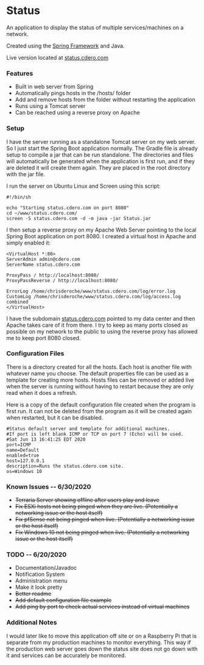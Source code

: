 # Status
An application to display the status of multiple services/machines on a network.

Created using the [Spring Framework](https://spring.io/) and Java.

Live version located at [status.cdero.com](http://status.cdero.com/)

### Features
- Built in web server from Spring
- Automatically pings hosts in the /hosts/ folder
- Add and remove hosts from the folder without restarting the application
- Runs using a Tomcat server
- Can be reached using a reverse proxy on Apache

### Setup
I have the server running as a standalone Tomcat server on my web server. So I just start the Spring Boot application normally. The Gradle file is already setup to compile a jar that can be run standalone. The directories and files will automatically be generated when the application is first run, and if they are deleted it will create them again. They are placed in the root directory with the jar file.

I run the server on Ubuntu Linux and Screen using this script:
```
#!/bin/sh

echo "Starting status.cdero.com on port 8080"
cd ~/www/status.cdero.com/
screen -S status.cdero.com -d -m java -jar Status.jar
```

I then setup a reverse proxy on my Apache Web Server pointing to the local Spring Boot application on port 8080. I created a virtual host in Apache and simply enabled it:
```
<VirtualHost *:80>
ServerAdmin admin@cdero.com
ServerName status.cdero.com

ProxyPass / http://localhost:8080/
ProxyPassReverse / http://localhost:8080/

ErrorLog /home/chrisderoche/www/status.cdero.com/log/error.log
CustomLog /home/chrisderoche/www/status.cdero.com/log/access.log combined
</VirtualHost>
```

I have the subdomain [status.cdero.com](http://status.cdero.com) pointed to my data center and then Apache takes care of it from there. I try to keep as many ports closed as possible on my network to the public to using the reverse proxy has allowed me to keep port 8080 closed.

### Configuration Files
There is a directory created for all the hosts. Each host is another file with whatever name you choose. The default properties file can be used as a template for creating more hosts. Hosts files can be removed or added live when the server is running without having to restart because they are only read when it does a refresh.

Here is a copy of the default configuration file created when the program is first run. It can not be deleted from the program as it will be created again when restarted, but it can be disabled.
```
#Status default server and template for additional machines.
#If port is left blank ICMP or TCP on port 7 (Echo) will be used.
#Sat Jun 13 16:41:25 EDT 2020
port=ICMP
name=Default
enabled=true
host=127.0.0.1
description=Runs the status.cdero.com site.
os=Windows 10
```

### Known Issues -- 6/30/2020
- ~~Terraria Server showing offline after users play and leave~~
- ~~Fix ESXi hosts not being pinged when they are live. (Potentially a networking issue or the host itself)~~
- ~~Fix pfSense not being pinged when live. (Potentially a networking issue or the host itself)~~
- ~~Fix Windows 10 not being pinged when live. (Potentially a networking issue or the host itself)~~

### TODO -- 6/20/2020
- Documentation/Javadoc
- Notification System
- Administration menu
- Make it look pretty
- ~~Better readme~~
- ~~Add default configuration file example~~
- ~~Add ping by port to check actual services instead of virtual machines~~

### Additional Notes
I would later like to move this application off site or on a Raspberry Pi that is separate from my production machines to monitor everything. This way if the production web server goes down the status site does not go down with it and services can be accurately be monitored.
